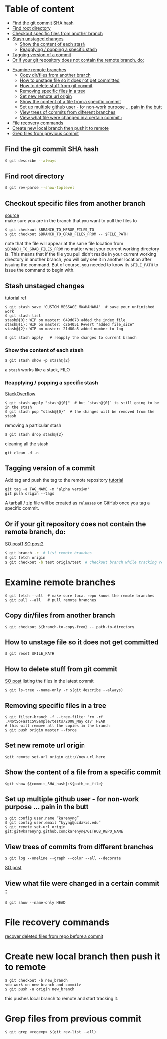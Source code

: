 # Table of content

<!-- toc -->

  * [Find the git commit SHA hash](#find-the-git-commit-sha-hash)
  * [Find root directory](#find-root-directory)
  * [Checkout specific files from another branch](#checkout-specific-files-from-another-branch)
  * [Stash unstaged changes](#stash-unstaged-changes)
    + [Show the content of each stash](#show-the-content-of-each-stash)
    + [Reapplying / popping a specific stash](#reapplying--popping-a-specific-stash)
  * [Tagging version of a commit](#tagging-version-of-a-commit)
  * [Or if your git repository does not contain the remote branch, do:](#or-if-your-git-repository-does-not-contain-the-remote-branch-do)
- [Examine remote branches](#examine-remote-branches)
  * [Copy dir/files from another branch](#copy-dirfiles-from-another-branch)
  * [How to unstage file so it does not get committed](#how-to-unstage-file-so-it-does-not-get-committed)
  * [How to delete stuff from git commit](#how-to-delete-stuff-from-git-commit)
  * [Removing specific files in a tree](#removing-specific-files-in-a-tree)
  * [Set new remote url origin](#set-new-remote-url-origin)
  * [Show the content of a file from a specific commit](#show-the-content-of-a-file-from-a-specific-commit)
  * [Set up multiple github user - for non-work purpose … pain in the butt](#set-up-multiple-github-user---for-non-work-purpose--pain-in-the-butt)
  * [View trees of commits from different branches](#view-trees-of-commits-from-different-branches)
  * [View what file were changed in a certain commit :](#view-what-file-were-changed-in-a-certain-commit-)
- [File recovery commands](#file-recovery-commands)
- [Create new local branch then push it to remote](#create-new-local-branch-then-push-it-to-remote)
- [Grep files from previous commit](#grep-files-from-previous-commit)

<!-- tocstop -->

## Find the git commit SHA hash 
```bash
$ git describe --always
```

## Find root directory 
```bash
$ git rev-parse --show-toplevel
```

## Checkout specific files from another branch
[source](http://jasonrudolph.com/blog/2009/02/25/git-tip-how-to-merge-specific-files-from-another-branch/)    
make sure you are in the branch that you want to pull the files to
```
$ git checkout $BRANCH_TO_MERGE_FILES_TO
$ git checkout $BRANCH_TO_GRAB_FILES_FROM -- $FILE_PATH
```
note that the file will appear at the same file location from `$BRANCH_TO_GRAB_FILES_FROM` no matter what your current working directory is. This means that if the file you pull didn't reside in your current working directory in another branch, you will only see it in another location after issuing the command. But of course, you needed to know its `$FILE_PATH` to issue the command to begin with.


## Stash unstaged changes
[tutorial](http://www.tutorialspoint.com/git/git_stash_operation.htm)
[ref](https://git-scm.com/book/en/v2/Git-Tools-Stashing-and-Cleaning)
```
$ git stash save 'CUSTOM MESSAGE MWAHAHAHA'  # save your unfinished work
$ git stash list
stash@{0}: WIP on master: 049d078 added the index file
stash@{1}: WIP on master: c264051 Revert "added file_size"
stash@{2}: WIP on master: 21d80a5 added number to log

$ git stash apply   # reapply the changes to current branch
```
### Show the content of each stash 
```
$ git stash show -p stash@{2}

```
a `stash` works like a stack, FILO



### Reapplying / popping a specific stash
[StackOverflow](https://stackoverflow.com/questions/1910082/git-stash-apply-version)
```
$ git stash apply "stash@{0}"  # but `stash@{0]` is still going to be in the stash
$ git stash pop "stash@{0}"  # the changes will be removed from the stash
```

removing a particular stash
```
$ git stash drop stash@{2}
```

cleaning all the stash
```
git clean -d -n 
```

## Tagging version of a commit
Add tag and push the tag to the remote repository
[tutorial](https://git-scm.com/book/en/v2/Git-Basics-Tagging)
```
git tag -a TAG_NAME -m 'alpha version'
git push origin --tags
```
A tarball / zip file will be created as `releases` on GitHub once you tag a specific commit.

## Or if your git repository does not contain the remote branch, do:
[SO post1](http://stackoverflow.com/questions/1783405/git-checkout-remote-branch)
[SO post2](http://stackoverflow.com/questions/67699/how-do-i-clone-all-remote-branches-with-git)
```bash
$ git branch -r  # list remote branches
$ git fetch origin 
$ git checkout -b test origin/test  # checkout branch while tracking remote branch
```
# Examine remote branches 
```
$ git fetch --all  # make sure local repo knows the remote branches
$ git pull --all   # pull remote branches
```

## Copy dir/files from another branch
```
$ git checkout ${branch-to-copy-from} -- path-to-directory
```

## How to unstage file so it does not get committed
```
$ git reset $FILE_PATH
```

## How to delete stuff from git commit 
[SO post](http://dalibornasevic.com/posts/2-permanently-remove-files-and-folders-from-a-git-repository)
listing the files in the latest commit 
```
$ git ls-tree --name-only -r $(git describe --always) 
```

## Removing specific files in a tree 
```
$ git filter-branch -f --tree-filter 'rm -rf ./NotSoFastCSVSample/tests/2008_May.csv' HEAD
# this will remove all the copies in the branch 
$ git push origin master --force
```

## Set new remote url origin 
```
$git remote set-url origin git://new.url.here
```

## Show the content of a file from a specific commit
```
$git show ${commit_SHA_hash}:${path_to_file}
```


## Set up multiple github user - for non-work purpose … pain in the butt
```
$ git config user.name “karenyng”
$ git config user.email “kyyng@ucdavis.edu”
$ git remote set-url origin git:git@karenyng.github.com:karenyng/GITHUB_REPO_NAME
```

## View trees of commits from different branches
```
$ git log --oneline --graph --color --all --decorate
```

[SO post](http://stackoverflow.com/questions/1064361/unable-to-show-a-git-tree-in-terminal)

## View what file were changed in a certain commit :
```
$ git show --name-only HEAD
```

# File recovery commands
[recover deleted files from repo before a commit](http://stackoverflow.com/questions/11956710/git-recover-deleted-file-where-no-commit-was-made-after-the-delete)

# Create new local branch then push it to remote 
```
$ git checkout -b new_branch
<do work on new branch and commit>
$ git push -u origin new_branch  
```
this pushes local branch to remote and start tracking it.

# Grep files from previous commit 
```
$ git grep <regexp> $(git rev-list --all)
```
